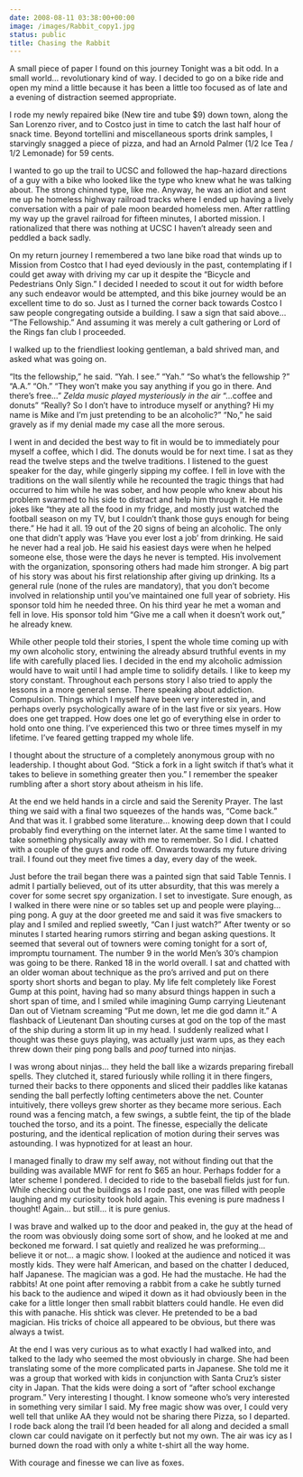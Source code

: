 ```yaml
---
date: 2008-08-11 03:38:00+00:00
image: /images/Rabbit_copy1.jpg
status: public
title: Chasing the Rabbit
---
```






A small piece of paper I found on this journey
Tonight was a bit odd. In a small world… revolutionary kind of way. I decided to go on a bike ride and open my mind a little because it has been a little too focused as of late and a evening of distraction seemed appropriate.

I rode my newly repaired bike (New tire and tube $9) down town, along the San Lorenzo river, and to Costco just in time to catch the last half hour of snack time. Beyond tortellini and miscellaneous sports drink samples, I starvingly snagged a piece of pizza, and had an Arnold Palmer (1/2 Ice Tea / 1/2 Lemonade) for 59 cents.

I wanted to go up the trail to UCSC and followed the hap-hazard directions of a guy with a bike who looked like the type who knew what he was talking about. The strong chinned type, like me. Anyway, he was an idiot and sent me up he homeless highway railroad tracks where I ended up having a lively conversation with a pair of pale moon bearded homeless men. After rattling my way up the gravel railroad for fifteen minutes, I aborted mission. I rationalized that there was nothing at UCSC I haven’t already seen and peddled a back sadly.

On my return journey I remembered a two lane bike road that winds up to Mission from Costco that I had eyed deviously in the past, contemplating if I could get away with driving my car up it despite the “Bicycle and Pedestrians Only Sign.” I decided I needed to scout it out for width before any such endeavor would be attempted, and this bike journey would be an excellent time to do so. Just as I turned the corner back towards Costco I saw people congregating outside a building. I saw a sign that said above… “The Fellowship.” And assuming it was merely a cult gathering or Lord of the Rings fan club I proceeded.

I walked up to the friendliest looking gentleman, a bald shrived man, and asked what was going on.

“Its the fellowship,” he said.
“Yah. I see.”
“Yah.”
“So what’s the fellowship ?”
“A.A.”
“Oh.”
“They won’t make you say anything if you go in there. And there’s free…” *Zelda music played mysteriously in the air* “…coffee and donuts”
“Really? So I don’t have to introduce myself or anything? Hi my name is Mike and I’m just pretending to be an alcoholic?”
“No,” he said gravely as if my denial made my case all the more serous.

I went in and decided the best way to fit in would be to immediately pour myself a coffee, which I did. The donuts would be for next time. I sat as they read the twelve steps and the twelve traditions. I listened to the guest speaker for the day, while gingerly sipping my coffee. I fell in love with the traditions on the wall silently while he recounted the tragic things that had occurred to him while he was sober, and how people who knew about his problem swarmed to his side to distract and help him through it. He made jokes like “they ate all the food in my fridge, and mostly just watched the football season on my TV, but I couldn’t thank those guys enough for being there.” He had it all. 19 out of the 20 signs of being an alcoholic. The only one that didn’t apply was ‘Have you ever lost a job’ from drinking. He said he never had a real job. He said his easiest days were when he helped someone else, those were the days he never is tempted. His involvement with the organization, sponsoring others had made him stronger. A big part of his story was about his first relationship after giving up drinking. Its a general rule (none of the rules are mandatory), that you don’t become involved in relationship until you’ve maintained one full year of sobriety. His sponsor told him he needed three. On his third year he met a woman and fell in love. His sponsor told him “Give me a call when it doesn’t work out,” he already knew.

While other people told their stories, I spent the whole time coming up with my own alcoholic story, entwining the already absurd truthful events in my life with carefully placed lies. I decided in the end my alcoholic admission would have to wait until I had ample time to solidify details. I like to keep my story constant. Throughout each persons story I also tried to apply the lessons in a more general sense. There speaking about addiction. Compulsion. Things which I myself have been very interested in, and perhaps overly psychologically aware of in the last five or six years. How does one get trapped. How does one let go of everything else in order to hold onto one thing. I’ve experienced this two or three times myself in my lifetime. I’ve feared getting trapped my whole life.

I thought about the structure of a completely anonymous group with no leadership. I thought about God. “Stick a fork in a light switch if that’s what it takes to believe in something greater then you.” I remember the speaker rumbling after a short story about atheism in his life.

At the end we held hands in a circle and said the Serenity Prayer. The last thing we said with a final two squeezes of the hands was, “Come back.” And that was it. I grabbed some literature… knowing deep down that I could probably find everything on the internet later. At the same time I wanted to take something physically away with me to remember. So I did. I chatted with a couple of the guys and rode off. Onwards towards my future driving trail. I found out they meet five times a day, every day of the week.

Just before the trail began there was a painted sign that said Table Tennis. I admit I partially believed, out of its utter absurdity, that this was merely a cover for some secret spy organization. I set to investigate. Sure enough, as I walked in there were nine or so tables set up and people were playing… ping pong. A guy at the door greeted me and said it was five smackers to play and I smiled and replied sweetly, “Can I just watch?” After twenty or so minutes I started hearing rumors stirring and began asking questions. It seemed that several out of towners were coming tonight for a sort of, impromptu tournament. The number 9 in the world Men’s 30’s champion was going to be there. Ranked 18 in the world overall. I sat and chatted with an older woman about technique as the pro’s arrived and put on there sporty short shorts and began to play. My life felt completely like Forest Gump at this point, having had so many absurd things happen in such a short span of time, and I smiled while imagining Gump carrying Lieutenant Dan out of Vietnam screaming “Put me down, let me die god damn it.” A flashback of Lieutenant Dan shouting curses at god on the top of the mast of the ship during a storm lit up in my head. I suddenly realized what I thought was these guys playing, was actually just warm ups, as they each threw down their ping pong balls and *poof* turned into ninjas.

I was wrong about ninjas… they held the ball like a wizards preparing fireball spells. They clutched it, stared furiously while rolling it in there fingers, turned their backs to there opponents and sliced their paddles like katanas sending the ball perfectly lofting centimeters above the net. Counter intuitively, there volleys grew shorter as they became more serious. Each round was a fencing match, a few swings, a subtle feint, the tip of the blade touched the torso, and its a point. The finesse, especially the delicate posturing, and the identical replication of motion during their serves was astounding. I was hypnotized for at least an hour.

I managed finally to draw my self away, not without finding out that the building was available MWF for rent fo $65 an hour. Perhaps fodder for a later scheme I pondered. I decided to ride to the baseball fields just for fun. While checking out the buildings as I rode past, one was filled with people laughing and my curiosity took hold again. This evening is pure madness I thought! Again… but still… it is pure genius.

I was brave and walked up to the door and peaked in, the guy at the head of the room was obviously doing some sort of show, and he looked at me and beckoned me forward. I sat quietly and realized he was preforming… believe it or not… a magic show. I looked at the audience and noticed it was mostly kids. They were half American, and based on the chatter I deduced, half Japanese. The magician was a god. He had the mustache. He had the rabbits! At one point after removing a rabbit from a cake he subtly turned his back to the audience and wiped it down as it had obviously been in the cake for a little longer then small rabbit blatters could handle. He even did this with panache. His shtick was clever. He pretended to be a bad magician. His tricks of choice all appeared to be obvious, but there was always a twist.

At the end I was very curious as to what exactly I had walked into, and talked to the lady who seemed the most obviously in charge. She had been translating some of the more complicated parts in Japanese. She told me it was a group that worked with kids in conjunction with Santa Cruz’s sister city in Japan. That the kids were doing a sort of “after school exchange program.” Very interesting I thought. I know someone who’s very interested in something very similar I said. My free magic show was over, I could very well tell that unlike AA they would not be sharing there Pizza, so I departed. I rode back along the trail I’d been headed for all along and decided a small clown car could navigate on it perfectly but not my own. The air was icy as I burned down the road with only a white t-shirt all the way home.

With courage and finesse we can live as foxes.